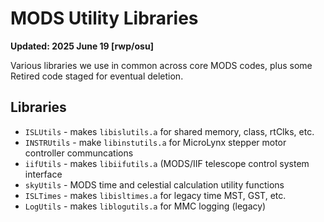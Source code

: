 # MODS Utility Libraries

**Updated: 2025 June 19 [rwp/osu]**

Various libraries we use in common across core MODS codes, plus
some Retired code staged for eventual deletion.

## Libraries

 * `ISLUtils` - makes `libislutils.a` for shared memory, class, rtClks, etc.
 * `INSTRUtils` - make `libinstutils.a` for MicroLynx stepper motor controller communcations
 * `iifUtils` - makes `libiifutils.a` (MODS/IIF telescope control system interface
 * `skyUtils` - MODS time and celestial calculation utility functions
 * `ISLTimes` - makes `libisltimes.a` for legacy time MST, GST, etc.
 * `LogUtils` - makes `liblogutils.a` for MMC logging (legacy)

